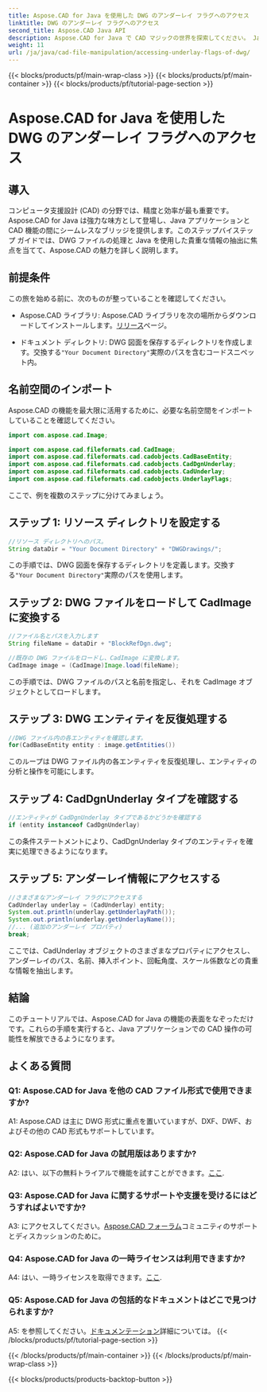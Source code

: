 ```yaml
---
title: Aspose.CAD for Java を使用した DWG のアンダーレイ フラグへのアクセス
linktitle: DWG のアンダーレイ フラグへのアクセス
second_title: Aspose.CAD Java API
description: Aspose.CAD for Java で CAD マジックの世界を探索してください。 Java アプリケーションで DWG ファイルを簡単に処理できます。
weight: 11
url: /ja/java/cad-file-manipulation/accessing-underlay-flags-of-dwg/
---
```


{{< blocks/products/pf/main-wrap-class >}}
{{< blocks/products/pf/main-container >}}
{{< blocks/products/pf/tutorial-page-section >}}

# Aspose.CAD for Java を使用した DWG のアンダーレイ フラグへのアクセス

## 導入

コンピュータ支援設計 (CAD) の分野では、精度と効率が最も重要です。 Aspose.CAD for Java は強力な味方として登場し、Java アプリケーションと CAD 機能の間にシームレスなブリッジを提供します。このステップバイステップ ガイドでは、DWG ファイルの処理と Java を使用した貴重な情報の抽出に焦点を当てて、Aspose.CAD の魅力を詳しく説明します。

## 前提条件

この旅を始める前に、次のものが整っていることを確認してください。

-  Aspose.CAD ライブラリ: Aspose.CAD ライブラリを次の場所からダウンロードしてインストールします。[リリース](https://releases.aspose.com/cad/java/)ページ。

- ドキュメント ディレクトリ: DWG 図面を保存するディレクトリを作成します。交換する`"Your Document Directory"`実際のパスを含むコードスニペット内。

## 名前空間のインポート

Aspose.CAD の機能を最大限に活用するために、必要な名前空間をインポートしていることを確認してください。

```java
import com.aspose.cad.Image;

import com.aspose.cad.fileformats.cad.CadImage;
import com.aspose.cad.fileformats.cad.cadobjects.CadBaseEntity;
import com.aspose.cad.fileformats.cad.cadobjects.CadDgnUnderlay;
import com.aspose.cad.fileformats.cad.cadobjects.CadUnderlay;
import com.aspose.cad.fileformats.cad.cadobjects.UnderlayFlags;
```

ここで、例を複数のステップに分けてみましょう。

## ステップ 1: リソース ディレクトリを設定する

```java
//リソース ディレクトリへのパス。
String dataDir = "Your Document Directory" + "DWGDrawings/";
```

この手順では、DWG 図面を保存するディレクトリを定義します。交換する`"Your Document Directory"`実際のパスを使用します。

## ステップ 2: DWG ファイルをロードして CadImage に変換する

```java
//ファイル名とパスを入力します
String fileName = dataDir + "BlockRefDgn.dwg";

//既存の DWG ファイルをロードし、CadImage に変換します。
CadImage image = (CadImage)Image.load(fileName);
```

この手順では、DWG ファイルのパスと名前を指定し、それを CadImage オブジェクトとしてロードします。

## ステップ 3: DWG エンティティを反復処理する

```java
//DWG ファイル内の各エンティティを確認します。
for(CadBaseEntity entity : image.getEntities())
```

このループは DWG ファイル内の各エンティティを反復処理し、エンティティの分析と操作を可能にします。

## ステップ 4: CadDgnUnderlay タイプを確認する

```java
//エンティティが CadDgnUnderlay タイプであるかどうかを確認する
if (entity instanceof CadDgnUnderlay)
```

この条件ステートメントにより、CadDgnUnderlay タイプのエンティティを確実に処理できるようになります。

## ステップ 5: アンダーレイ情報にアクセスする

```java
//さまざまなアンダーレイ フラグにアクセスする
CadUnderlay underlay = (CadUnderlay) entity;
System.out.println(underlay.getUnderlayPath());
System.out.println(underlay.getUnderlayName());
//... (追加のアンダーレイ プロパティ)
break;
```

ここでは、CadUnderlay オブジェクトのさまざまなプロパティにアクセスし、アンダーレイのパス、名前、挿入ポイント、回転角度、スケール係数などの貴重な情報を抽出します。

## 結論

このチュートリアルでは、Aspose.CAD for Java の機能の表面をなぞっただけです。これらの手順を実行すると、Java アプリケーションでの CAD 操作の可能性を解放できるようになります。

## よくある質問

### Q1: Aspose.CAD for Java を他の CAD ファイル形式で使用できますか?

A1: Aspose.CAD は主に DWG 形式に重点を置いていますが、DXF、DWF、およびその他の CAD 形式もサポートしています。

### Q2: Aspose.CAD for Java の試用版はありますか?

 A2: はい、以下の無料トライアルで機能を試すことができます。[ここ](https://releases.aspose.com/).

### Q3: Aspose.CAD for Java に関するサポートや支援を受けるにはどうすればよいですか?

 A3: にアクセスしてください。[Aspose.CAD フォーラム](https://forum.aspose.com/c/cad/19)コミュニティのサポートとディスカッションのために。

### Q4: Aspose.CAD for Java の一時ライセンスは利用できますか?

 A4: はい、一時ライセンスを取得できます。[ここ](https://purchase.aspose.com/temporary-license/).

### Q5: Aspose.CAD for Java の包括的なドキュメントはどこで見つけられますか?

 A5: を参照してください。[ドキュメンテーション](https://reference.aspose.com/cad/java/)詳細については。
{{< /blocks/products/pf/tutorial-page-section >}}

{{< /blocks/products/pf/main-container >}}
{{< /blocks/products/pf/main-wrap-class >}}

{{< blocks/products/products-backtop-button >}}
